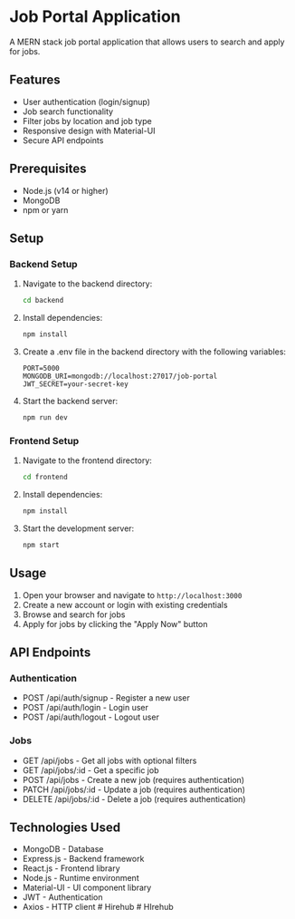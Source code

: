 # Job Portal Application

A MERN stack job portal application that allows users to search and apply for jobs.

## Features

- User authentication (login/signup)
- Job search functionality
- Filter jobs by location and job type
- Responsive design with Material-UI
- Secure API endpoints

## Prerequisites

- Node.js (v14 or higher)
- MongoDB
- npm or yarn

## Setup

### Backend Setup

1. Navigate to the backend directory:
   ```bash
   cd backend
   ```

2. Install dependencies:
   ```bash
   npm install
   ```

3. Create a .env file in the backend directory with the following variables:
   ```
   PORT=5000
   MONGODB_URI=mongodb://localhost:27017/job-portal
   JWT_SECRET=your-secret-key
   ```

4. Start the backend server:
   ```bash
   npm run dev
   ```

### Frontend Setup

1. Navigate to the frontend directory:
   ```bash
   cd frontend
   ```

2. Install dependencies:
   ```bash
   npm install
   ```

3. Start the development server:
   ```bash
   npm start
   ```

## Usage

1. Open your browser and navigate to `http://localhost:3000`
2. Create a new account or login with existing credentials
3. Browse and search for jobs
4. Apply for jobs by clicking the "Apply Now" button

## API Endpoints

### Authentication
- POST /api/auth/signup - Register a new user
- POST /api/auth/login - Login user
- POST /api/auth/logout - Logout user

### Jobs
- GET /api/jobs - Get all jobs with optional filters
- GET /api/jobs/:id - Get a specific job
- POST /api/jobs - Create a new job (requires authentication)
- PATCH /api/jobs/:id - Update a job (requires authentication)
- DELETE /api/jobs/:id - Delete a job (requires authentication)

## Technologies Used

- MongoDB - Database
- Express.js - Backend framework
- React.js - Frontend library
- Node.js - Runtime environment
- Material-UI - UI component library
- JWT - Authentication
- Axios - HTTP client #   H i r e h u b  
 #   H I r e h u b  
 